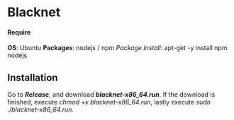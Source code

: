 # Blacknet





#### Require
**OS**: Ubuntu
**Packages**: nodejs / npm
*Package install*: apt-get -y install npm nodejs


## Installation

Go to ***Release***, and download ***blacknet-x86_64.run***.
If the download is finished, execute *chmod +x blacknet-x86_64.run*, 
lastly execute *sudo ./blacknet-x86_64.run*.
